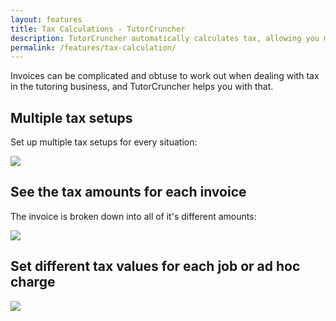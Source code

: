 ```yaml
---
layout: features
title: Tax Calculations - TutorCruncher
description: TutorCruncher automatically calculates tax, allowing you multiple tax setups for every situation.
permalink: /features/tax-calculation/
---
```

Invoices can be complicated and obtuse to work out when dealing with tax in the tutoring business, and TutorCruncher helps you with that.

## Multiple tax setups

Set up multiple tax setups for every situation:

<a href="{{ site.static}}/img/features/tax-setups.png" data-lightbox="lightbox" data-title="Set up multiple tax setups for every situation" class="thumbnail">
  <img src="{{ site.static}}/img/features/tax-setups.png" alt-text="Set up multiple tax setups for every situation"/>
</a>

## See the tax amounts for each invoice

The invoice is broken down into all of it's different amounts:

<a href="{{ site.static}}/img/features/invoice-tax.png" data-lightbox="lightbox" data-title="See the invoice broken down into its amounts" class="thumbnail">
  <img src="{{ site.static}}/img/features/invoice-tax.png" alt-text="See the invoice broken down into its amounts"/>
</a>

## Set different tax values for each job or ad hoc charge

<a href="{{ site.static}}/img/features/adhoccharge-tax.png" data-lightbox="lightbox" data-title="Set your tax setup per ad hoc charge category" class="thumbnail">
  <img src="{{ site.static}}/img/features/adhoccharge-tax.png" alt-text="Set your tax setup per ad hoc charge category"/>
</a>
